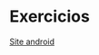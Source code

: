 # Exercicios
 
<a href="https://murilolprieto.github.io/Exercicios/Ex011_resolvido/siteandroid.html">Site android</a>